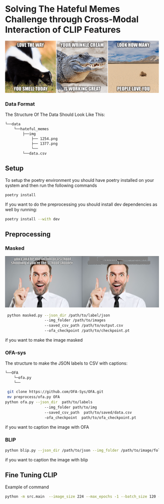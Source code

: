 # Solving The Hateful Memes Challenge through Cross-Modal Interaction of CLIP Features

<img src='readme_images/hateful_memes.png' width=1501>

### Data Format

The Structure Of The Data Should Look Like This:
```
└──data
    └──hateful_memes
        ├──img
            ├── 1254.png
            ├── 1377.png
            └── 
        └──data.csv
```

## Setup 

To setup the poetry environment you should have poetry installed on your system and then run the following commands
```bash
poetry install
```
If you want to do the preprocessing you should install dev dependencies as well by running:
```bash
poetry install --with dev
```
## Preprocessing


### Masked 
<img src='readme_images/org_masked.png' width=900> 

```bash
 python masked.py --json_dir /path/to/label/json 
                  --img_folder /path/to/images 
                  --saved_csv_path /path/to/output.csv 
                  --ofa_checkpoint /path/to/checkpoint.pt
```
if you want to make the image masked  

### OFA-sys
The structure to make the JSON labels to CSV with captions:
```
└──OFA
    └─ofa.py
    └── 
```
```bash
 git clone https://github.com/OFA-Sys/OFA.git
 mv preprocess/ofa.py OFA
python ofa.py --json_dir  path/to/labels
                  --img_folder path/to/img
                  --saved_csv_path  path/to/saved/data.csv
                  -ofa_checkpoint  path/to/ofa_checkpoint.pt
```
if you want to caption the image with OFA


### BLIP

```bash
python blip.py --json_dir /path/to/json --img_folder /path/to/image/folder
```
if you want to caption the image with blip

## Fine Tuning CLIP
Example of command
```bash
python -m src.main  --image_size 224 --max_epochs -1 --batch_size 120 --lr 1e-4
```
